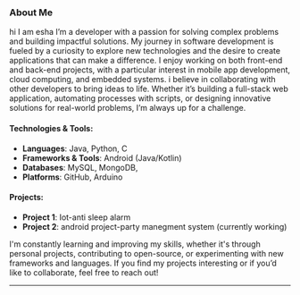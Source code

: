  
### About Me

hi I am esha
I’m a developer with a passion for solving complex problems and building impactful solutions. My journey in software development is fueled by a curiosity to explore new technologies and the desire to create applications that can make a difference. I enjoy working on both front-end and back-end projects, with a particular interest in mobile app development, cloud computing, and embedded systems.
i believe  in collaborating with other developers to bring ideas to life. Whether it’s building a full-stack web application, automating processes with scripts, or designing innovative solutions for real-world problems, I’m always up for a challenge.

#### Technologies & Tools:
- **Languages**: Java, Python,  C
- **Frameworks & Tools**: Android (Java/Kotlin)
- **Databases**: MySQL, MongoDB, 
- **Platforms**: GitHub, Arduino

#### Projects:
- **Project 1**: Iot-anti sleep alarm
- **Project 2**: android project-party manegment system (currently working)

I'm constantly learning and improving my skills, whether it's through personal projects, contributing to open-source, or experimenting with new frameworks and languages. If you find my projects interesting or if you’d like to collaborate, feel free to reach out!

---
